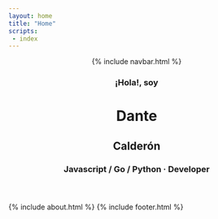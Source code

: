 ```yaml
---
layout: home  
title: "Home"
scripts:
 - index
---
```

<body itemscope="http://schema.org/Person" itemtype="http://schema.org/Blog">
  <header class="headerwrap" >
    <div class="header-image">      
      {% include navbar.html %}      
      <div class="container pt-md">        
            <div class="row title-container justify-content-center">
              <div class="col-md-4 col-lg-5 col-xl-3">
                <img class="avatar" src="{{ site.baseurl }}/{{ site.data.authors.primary.avatar }}" alt="">
              </div>
              <div class="col-md-8 col-lg-7 col-xl-7">                
                <h3 class="greeting">¡Hola!, soy</h3>
                <h1 class="name">Dante</h1>
                <h2 class="lastname">Calderón</h2> 
                <h3 class="slogan">Javascript / Go / Python &#183; Developer</h3>               
              </div>
            </div>
      </div>
    </div>
  </header>      
  {% include about.html %}  
  {% include footer.html %}    
</body>